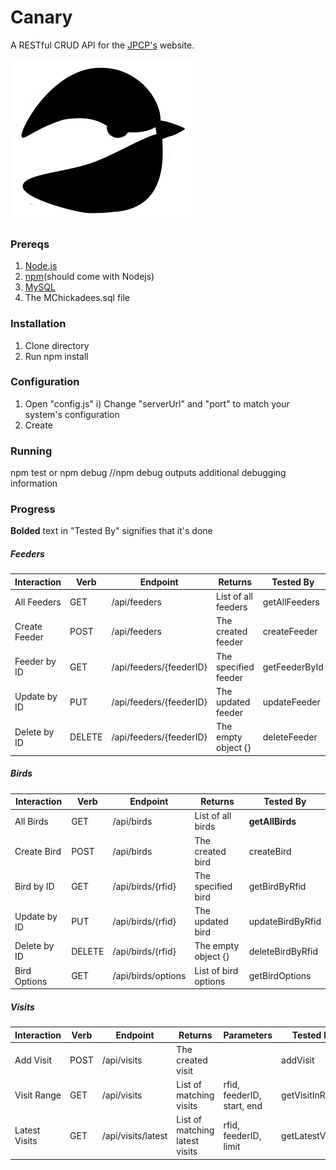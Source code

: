 # Canary
A RESTful CRUD API for the [JPCP's](https://sites.google.com/view/alecrlindsay/research/jp-chickadee-project "Project Website") website.

![alt text](https://github.com/jp-chickadee-project/jesting/blob/master/src/logo1.90fadfe.png "JPCP")

### Prereqs

1) [Node.js](https://nodejs.org/en/download/ "Nodejs Official Website")
2) [npm](https://www.npmjs.com/get-npm "npm Official Website")(should come with Nodejs)
3) [MySQL](https://www.mysql.com/downloads/ "MySQL Official Website")
4) The MChickadees.sql file

### Installation

1) Clone directory
2) Run npm install

### Configuration

1) Open "config.js"
    i) Change "serverUrl" and "port" to match your system's configuration
3) Create 

### Running

npm test or npm debug
//npm debug outputs additional debugging information

### Progress

**Bolded** text in "Tested By" signifies that it's done

##### Feeders


| Interaction   | Verb   | Endpoint                                                | Returns                                  | Tested By
|---------------|--------|---------------------------------------------------------|------------------------------------------|-----------------------
| All Feeders   | GET    | /api/feeders                                            | List of all feeders                      | getAllFeeders
| Create Feeder | POST   | /api/feeders                                            | The created feeder                       | createFeeder
| Feeder by ID  | GET    | /api/feeders/{feederID}                                 | The specified feeder                     | getFeederById
| Update by ID  | PUT    | /api/feeders/{feederID}                                 | The updated feeder                       | updateFeeder
| Delete by ID  | DELETE | /api/feeders/{feederID}                                 | The empty object {}                      | deleteFeeder

##### Birds

| Interaction   | Verb   | Endpoint                                                | Returns                                  | Tested By              
|---------------|--------|---------------------------------------------------------|------------------------------------------|------------------------
| All Birds     | GET    | /api/birds                                              | List of all birds                        | **getAllBirds**            
| Create Bird   | POST   | /api/birds                                              | The created bird                         | createBird             
| Bird by ID    | GET    | /api/birds/{rfid}                                       | The specified bird                       | getBirdByRfid
| Update by ID  | PUT    | /api/birds/{rfid}                                       | The updated bird                         | updateBirdByRfid
| Delete by ID  | DELETE | /api/birds/{rfid}                                       | The empty object {}                      | deleteBirdByRfid
| Bird Options  | GET    | /api/birds/options                                      | List of bird options                     | getBirdOptions

##### Visits

| Interaction   | Verb   | Endpoint           | Returns                        | Parameters                   | Tested By
|---------------|--------|--------------------|--------------------------------|------------------------------|----------------------
| Add Visit     | POST   | /api/visits        | The created visit              |                              | addVisit              
| Visit Range   | GET    | /api/visits        | List of matching visits        | rfid, feederID, start, end   | getVisitInRange      
| Latest Visits | GET    | /api/visits/latest | List of matching latest visits | rfid, feederID, limit        | getLatestVisits    
